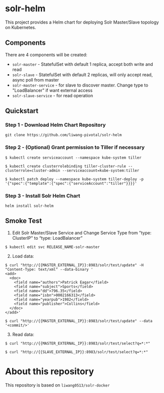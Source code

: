 # solr-helm

This project provides a Helm chart for deploying Solr Master/Slave topology on Kubernetes.

## Components

There are 4 components will be created:

* `solr-master` - StatefulSet with default 1 replica, accept both write and read
* `solr-slave` - StatefulSet with default 2 replicas, will only accept read, async poll from master
* `solr-master-service` - for slave to discover master. Change type to "LoadBalancer" if want external access
* `solr-slave-service` - for read operation

## Quickstart

### Step 1 - Download Helm Chart Repository

```
git clone https://github.com/liwang-pivotal/solr-helm
```

### Step 2 - (Optional) Grant permission to Tiller if necessary

```
$ kubectl create serviceaccount --namespace kube-system tiller

$ kubectl create clusterrolebinding tiller-cluster-rule --clusterrole=cluster-admin --serviceaccount=kube-system:tiller

$ kubectl patch deploy --namespace kube-system tiller-deploy -p '{"spec":{"template":{"spec":{"serviceAccount":"tiller"}}}}'
```

### Step 3 - Install Solr Helm Chart

```
helm install solr-helm
```

## Smoke Test

1. Edit Solr Master/Slave Service and Change Service Type from "type: ClusterIP" to “type: LoadBalancer”

```
$ kubectl edit svc RELEASE_NAME-solr-master
```

2. Load data:

```
$ curl "http://{{MASTER_EXTERNAL_IP}}:8983/solr/test/update" -H "Content-Type: text/xml" --data-binary '
<add>
  <doc>
    <field name="authors">Patrick Eagar</field>
    <field name="subject">Sports</field>
    <field name="dd">796.35</field>
    <field name="isbn">0002166313</field>
    <field name="yearpub">1982</field>
    <field name="publisher">Collins</field>
  </doc>
</add>'

$ curl "http://{{MASTER_EXTERNAL_IP}}:8983/solr/test/update" --data '<commit/>'
```

3. Read data:

```
$ curl "http://{{MASTER_EXTERNAL_IP}}:8983/solr/test/select?q=*:*"

$ curl "http://{{SLAVE_EXTERNAL_IP}}:8983/solr/test/select?q=*:*"
```

# About this repository

This repository is based on `liwang0513/solr-docker`
